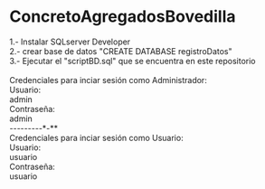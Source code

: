 # ConcretoAgregadosBovedilla
1.- Instalar SQLserver Developer<br>
2.- crear base de datos "CREATE DATABASE registroDatos"<br>
3.- Ejecutar el "scriptBD.sql" que se encuentra en este repositorio<br>
<br>
Credenciales para inciar sesión como Administrador:<br>
Usuario:<br>
admin<br>
Contraseña:<br>
admin<br>
*-*-*-*-*-*-*--*-*-**<br>
Credenciales para inciar sesión como Usuario:<br>
Usuario:<br>
usuario<br>
Contraseña:<br>
usuario<br>

